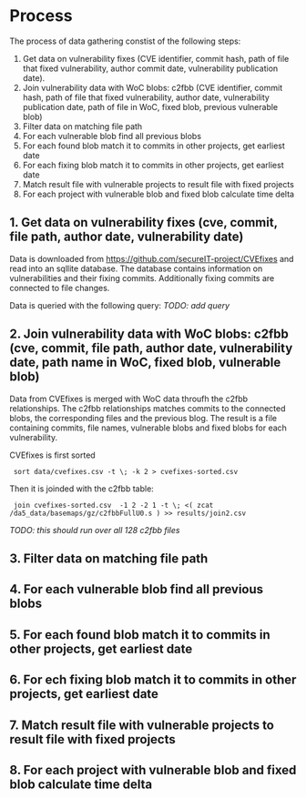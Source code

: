 # Process

The process of data gathering constist of the following steps: 
1. Get data on vulnerability fixes (CVE identifier, commit hash, path of file that fixed vulnerability, author commit date, vulnerability publication date).
2. Join vulnerability data with WoC blobs: c2fbb (CVE identifier, commit hash, path of file that fixed vulnerability, author date, vulnerability publication date, path of file in WoC, fixed blob, previous vulnerable blob)
3. Filter data on matching file path
4. For each vulnerable blob find all previous blobs
5. For each found blob match it to commits in other projects, get earliest date
6. For each fixing blob match it to commits in other projects, get earliest date
7. Match result file with vulnerable projects to result file with fixed projects
8. For each project with vulnerable blob and fixed blob calculate time delta

## 1. Get data on vulnerability fixes (cve, commit, file path, author date, vulnerability date)

Data is downloaded from https://github.com/secureIT-project/CVEfixes and read into an sqllite database. The database contains information on vulnerabilities and their fixing commits. Additionally fixing commits are connected to file changes.

Data is queried with the following query: 
_TODO: add query_

## 2. Join vulnerability data with WoC blobs: c2fbb (cve, commit, file path, author date, vulnerability date, path name in WoC, fixed blob, vulnerable blob)

Data from CVEfixes is merged with WoC data throufh the c2fbb relationships. The c2fbb relationships matches commits to the connected blobs, the corresponding files and the previous blog. The result is a file containing commits, file names, vulnerable blobs and fixed blobs for each vulnerability. 

CVEfixes is first sorted

     sort data/cvefixes.csv -t \; -k 2 > cvefixes-sorted.csv
     
Then it is joinded with the c2fbb table: 

     join cvefixes-sorted.csv  -1 2 -2 1 -t \; <( zcat /da5_data/basemaps/gz/c2fbbFullU0.s ) >> results/join2.csv
     
_TODO: this should run over all 128 c2fbb files_

## 3. Filter data on matching file path



## 4. For each vulnerable blob find all previous blobs

## 5. For each found blob match it to commits in other projects, get earliest date

## 6. For ech fixing blob match it to commits in other projects, get earliest date

## 7. Match result file with vulnerable projects to result file with fixed projects

## 8. For each project with vulnerable blob and fixed blob calculate time delta

